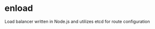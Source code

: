 enload
==================

Load balancer written in Node.js and utilizes etcd for route configuration
